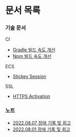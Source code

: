 # 문서 목록

### 기술 문서

CI

- [Gradle 빌드 속도 개선](ci/Gradle_빌드_속도_개선.md)
- [Npm 빌드 속도 개선](ci/Npm_빌드_속도_개선.md)

ECS

- [Stickey Session](ecs/stickey-session.md)

SSL

- [HTTPS Activation](ssl/https_activation.md)

### 노트

- [2022.08.07 장애 기록 및 회고](2022_08_07.md)
- [2022.08.01 장애 기록 및 회고](2023_08_01.md)
